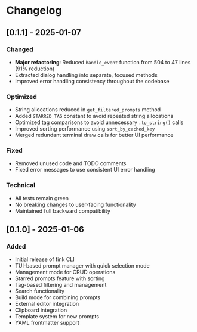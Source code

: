 # Changelog

## [0.1.1] - 2025-01-07

### Changed
- **Major refactoring**: Reduced `handle_event` function from 504 to 47 lines (91% reduction)
- Extracted dialog handling into separate, focused methods
- Improved error handling consistency throughout the codebase

### Optimized
- String allocations reduced in `get_filtered_prompts` method
- Added `STARRED_TAG` constant to avoid repeated string allocations
- Optimized tag comparisons to avoid unnecessary `.to_string()` calls
- Improved sorting performance using `sort_by_cached_key`
- Merged redundant terminal draw calls for better UI performance

### Fixed
- Removed unused code and TODO comments
- Fixed error messages to use consistent UI error handling

### Technical
- All tests remain green
- No breaking changes to user-facing functionality
- Maintained full backward compatibility

## [0.1.0] - 2025-01-06

### Added
- Initial release of fink CLI
- TUI-based prompt manager with quick selection mode
- Management mode for CRUD operations
- Starred prompts feature with sorting
- Tag-based filtering and management
- Search functionality
- Build mode for combining prompts
- External editor integration
- Clipboard integration
- Template system for new prompts
- YAML frontmatter support